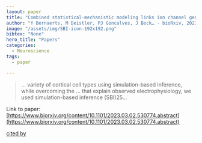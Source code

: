 ```yaml
---
layout: paper
title: "Combined statistical-mechanistic modeling links ion channel genes to physiology of cortical neuron types"
author: "Y Bernaerts, M Deistler, PJ Goncalves, J Beck… - bioRxiv, 2023 - biorxiv.org"
image: "/assets/img/SBI-icon-192x192.png"
bibtex: "None"
hero_title: "Papers"
categories:
  - Neuroscience
tags:
  - paper

---
```

>… variety of cortical cell types using simulation-based inference, while overcoming the … that explain observed electrophysiology, we used simulation-based inference (SBI)25…

Link to paper: [https://www.biorxiv.org/content/10.1101/2023.03.02.530774.abstract](https://www.biorxiv.org/content/10.1101/2023.03.02.530774.abstract)

[cited by](https://scholar.google.com/scholar?cites=6128980025825657340&as_sdt=5,38&sciodt=0,38&hl=en&num=20)
